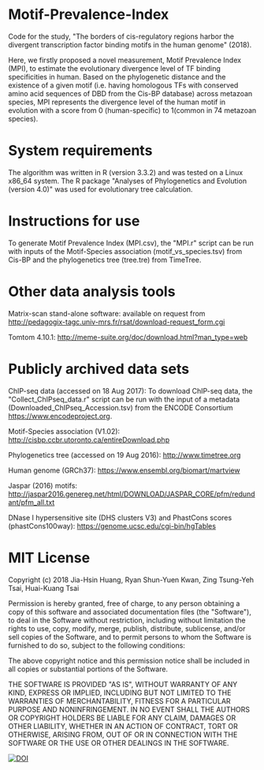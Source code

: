 # Motif-Prevalence-Index
Code for the study, "The borders of cis-regulatory regions harbor the divergent transcription factor binding motifs in the human genome" (2018).

Here, we firstly proposed a novel measurement, Motif Prevalence Index (MPI), to estimate the evolutionary divergence level of TF binding specificities in human. Based on the phylogenetic distance and the existence of a given motif (i.e. having homologous TFs with conserved amino acid sequences of DBD from the Cis-BP database) across metazoan species, MPI represents the divergence level of the human motif in evolution with a score from 0 (human-specific) to 1(common in 74 metazoan species).

# System requirements
The algorithm was written in R (version 3.3.2) and was tested on a Linux x86_64 system. The R package "Analyses of Phylogenetics and Evolution (version 4.0)" was used for evolutionary tree calculation.

# Instructions for use 
To generate Motif Prevalence Index (MPI.csv), the "MPI.r" script can be run with inputs of the Motif-Species association (motif_vs_species.tsv) from Cis-BP and the phylogenetics tree (tree.tre) from TimeTree.

# Other data analysis tools
Matrix-scan stand-alone software: available on request from http://pedagogix-tagc.univ-mrs.fr/rsat/download-request_form.cgi

Tomtom 4.10.1: http://meme-suite.org/doc/download.html?man_type=web

# Publicly archived data sets
ChIP-seq data (accessed on 18 Aug 2017): To download ChIP-seq data, the "Collect_ChIPseq_data.r" script can be run with the input of a metadata (Downloaded_ChIPseq_Accession.tsv) from the ENCODE Consortium https://www.encodeproject.org.

Motif-Species association (V1.02): http://cisbp.ccbr.utoronto.ca/entireDownload.php

Phylogenetics tree (accessed on 19 Aug 2016): http://www.timetree.org

Human genome (GRCh37): https://www.ensembl.org/biomart/martview

Jaspar (2016) motifs: http://jaspar2016.genereg.net/html/DOWNLOAD/JASPAR_CORE/pfm/redundant/pfm_all.txt

DNase I hypersensitive site (DHS clusters V3) and PhastCons scores (phastCons100way): https://genome.ucsc.edu/cgi-bin/hgTables

# MIT License
Copyright (c) 2018 Jia-Hsin Huang, Ryan Shun-Yuen Kwan, Zing Tsung-Yeh Tsai, Huai-Kuang Tsai

Permission is hereby granted, free of charge, to any person obtaining a copy of this software and associated documentation files (the "Software"), to deal in the Software without restriction, including without limitation the rights to use, copy, modify, merge, publish, distribute, sublicense, and/or sell copies of the Software, and to permit persons to whom the Software is furnished to do so, subject to the following conditions:

The above copyright notice and this permission notice shall be included in all copies or substantial portions of the Software.

THE SOFTWARE IS PROVIDED "AS IS", WITHOUT WARRANTY OF ANY KIND, EXPRESS OR IMPLIED, INCLUDING BUT NOT LIMITED TO THE WARRANTIES OF MERCHANTABILITY, FITNESS FOR A PARTICULAR PURPOSE AND NONINFRINGEMENT. IN NO EVENT SHALL THE AUTHORS OR COPYRIGHT HOLDERS BE LIABLE FOR ANY CLAIM, DAMAGES OR OTHER LIABILITY, WHETHER IN AN ACTION OF CONTRACT, TORT OR OTHERWISE, ARISING FROM, OUT OF OR IN CONNECTION WITH THE SOFTWARE OR THE USE OR OTHER DEALINGS IN THE SOFTWARE.

<a href="https://doi.org/10.5281/zenodo.1208608"><img src="https://zenodo.org/badge/DOI/10.5281/zenodo.1208608.svg" alt="DOI"></a>
